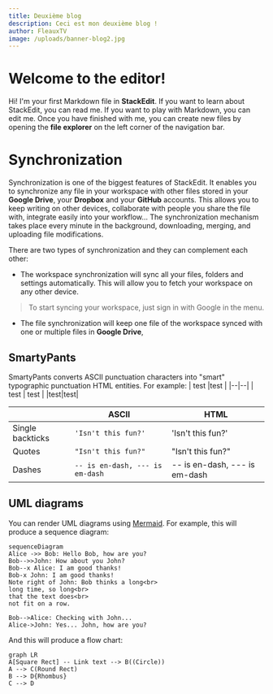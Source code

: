 ```yaml
---
title: Deuxième blog
description: Ceci est mon deuxième blog !
author: FleauxTV
image: /uploads/banner-blog2.jpg
---
```

# Welcome to the editor!

Hi! I'm your first Markdown file in **StackEdit**. If you want to learn about StackEdit, you can read me. If you want to play with Markdown, you can edit me. Once you have finished with me, you can create new files by opening the **file explorer** on the left corner of the navigation bar.

# Synchronization

Synchronization is one of the biggest features of StackEdit. It enables you to synchronize any file in your workspace with other files stored in your **Google Drive**, your **Dropbox** and your **GitHub** accounts. This allows you to keep writing on other devices, collaborate with people you share the file with, integrate easily into your workflow... The synchronization mechanism takes place every minute in the background, downloading, merging, and uploading file modifications.

There are two types of synchronization and they can complement each other:

- The workspace synchronization will sync all your files, folders and settings automatically. This will allow you to fetch your workspace on any other device.
 > To start syncing your workspace, just sign in with Google in the menu.

- The file synchronization will keep one file of the workspace synced with one or multiple files in **Google Drive**, 
## SmartyPants

SmartyPants converts ASCII punctuation characters into "smart" typographic punctuation HTML entities. For example:
| test |test |
|--|--|
| test | test |
|test|test|

| |ASCII |HTML |
|----------------|-------------------------------|-----------------------------|
|Single backticks|`'Isn't this fun?'` |'Isn't this fun?' |
|Quotes |`"Isn't this fun?"` |"Isn't this fun?" |
|Dashes |`-- is en-dash, --- is em-dash`|-- is en-dash, --- is em-dash|

## UML diagrams

You can render UML diagrams using [Mermaid](https://mermaidjs.github.io/). For example, this will produce a sequence diagram:

```mermaid
sequenceDiagram
Alice ->> Bob: Hello Bob, how are you?
Bob-->>John: How about you John?
Bob--x Alice: I am good thanks!
Bob-x John: I am good thanks!
Note right of John: Bob thinks a long<br>
long time, so long<br>
that the text does<br>
not fit on a row.

Bob-->Alice: Checking with John...
Alice->John: Yes... John, how are you?
```

And this will produce a flow chart:

```mermaid
graph LR
A[Square Rect] -- Link text --> B((Circle))
A --> C(Round Rect)
B --> D{Rhombus}
C --> D
```
